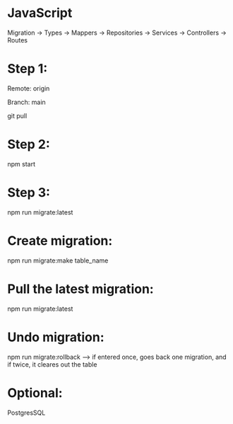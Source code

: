 # JavaScript

Migration -> Types -> Mappers -> Repositories -> Services -> Controllers -> Routes

# Step 1:
Remote: origin

Branch: main

git pull

# Step 2:
npm start
# Step 3:
npm run migrate:latest


# Create migration:
npm run migrate:make table_name

# Pull the latest migration:
npm run migrate:latest

# Undo migration:
npm run migrate:rollback --> if entered once, goes back one migration, and if twice, it cleares out the table

# Optional:
PostgresSQL
